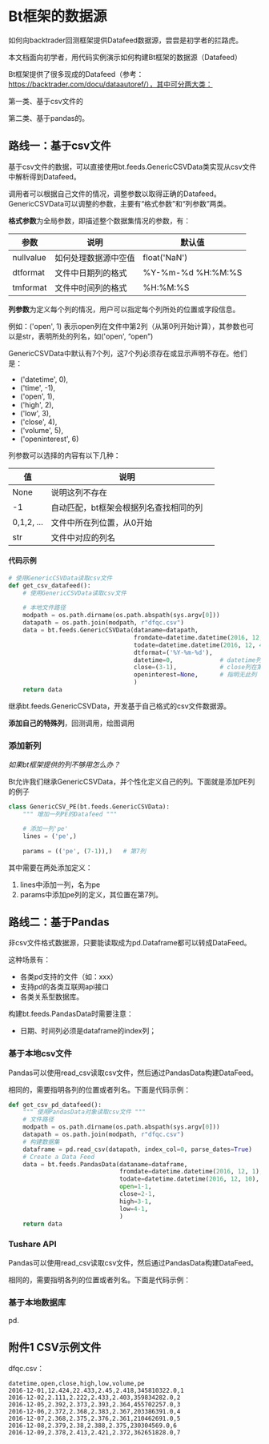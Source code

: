 # Bt框架的数据源

如何向backtrader回测框架提供Datafeed数据源，尝尝是初学者的拦路虎。

本文档面向初学者，用代码实例演示如何构建Bt框架的数据源（Datafeed）

Bt框架提供了很多现成的Datafeed（参考：https://backtrader.com/docu/dataautoref/），其中可分两大类：

第一类、基于csv文件的

第二类、基于pandas的。

## 路线一：基于csv文件

基于csv文件的数据，可以直接使用bt.feeds.GenericCSVData类实现从csv文件中解析得到Datafeed。

调用者可以根据自己文件的情况，调整参数以取得正确的Datafeed。GenericCSVData可以调整的参数，主要有“格式参数”和“列参数”两类。

**格式参数**为全局参数，即描述整个数据集情况的参数，有：

| 参数      | 说明                 | 默认值            |
| --------- | -------------------- | ----------------- |
| nullvalue | 如何处理数据源中空值 | float('NaN')      |
| dtformat  | 文件中日期列的格式   | %Y-%m-%d %H:%M:%S |
| tmformat  | 文件中时间列的格式   | %H:%M:%S          |

**列参数**为定义每个列的情况，用户可以指定每个列所处的位置或字段信息。

例如：('open', 1) 表示open列在文件中第2列（从第0列开始计算），其参数也可以是str，表明所处的列名，如('open', “open”)

GenericCSVData中默认有7个列，这7个列必须存在或显示声明不存在。他们是：

- ('datetime', 0),
- ('time', -1),
- ('open', 1),
- ('high', 2),
- ('low', 3),
- ('close', 4),
- ('volume', 5),
- ('openinterest', 6)

列参数可以选择的内容有以下几种：

| 值         | 说明                                   |      |
| ---------- | -------------------------------------- | ---- |
| None       | 说明这列不存在                         |      |
| -1         | 自动匹配，bt框架会根据列名查找相同的列 |      |
| 0,1,2, ... | 文件中所在列位置，从0开始              |      |
| str        | 文件中对应的列名                       |      |

#### 代码示例

```python
# 使用GenericCSVData读取csv文件
def get_csv_datafeed():
    # 使用GenericCSVData读取csv文件
    
    # 本地文件路径
    modpath = os.path.dirname(os.path.abspath(sys.argv[0]))
    datapath = os.path.join(modpath, r"dfqc.csv")
    data = bt.feeds.GenericCSVData(dataname=datapath,
                                   fromdate=datetime.datetime(2016, 12, 1),
                                   todate=datetime.datetime(2016, 12, 4),
                                   dtformat=('%Y-%m-%d'),
                                   datetime=0,			   # datetime列在第1列
                                   close=(3-1),			   # close列在第3列
                                   openinterest=None,      # 指明无此列
                                   )
    return data
```



继承bt.feeds.GenericCSVData，开发基于自己格式的csv文件数据源。

**添加自己的特殊列**，回测调用，绘图调用

### 添加新列

*如果bt框架提供的列不够用怎么办？*

Bt允许我们继承GenericCSVData，并个性化定义自己的列。下面就是添加PE列的例子

```python
class GenericCSV_PE(bt.feeds.GenericCSVData):
    """ 增加一列PE的Datafeed """

    # 添加一列'pe'
    lines = ('pe',)
	
    params = (('pe', (7-1)),)   # 第7列
```

其中需要在两处添加定义：

1. lines中添加一列，名为pe
2. params中添加pe列的定义，其位置在第7列。

## 路线二：基于Pandas

非csv文件格式数据源，只要能读取成为pd.Dataframe都可以转成DataFeed。

这种场景有：

- 各类pd支持的文件（如：xxx）
- 支持pd的各类互联网api接口
- 各类关系型数据库。

构建bt.feeds.PandasData时需要注意：

- 日期、时间列必须是dataframe的index列；

### 基于本地csv文件

Pandas可以使用read_csv读取csv文件，然后通过PandasData构建DataFeed。

相同的，需要指明各列的位置或者列名。下面是代码示例：

```python
def get_csv_pd_datafeed():
    """ 使用PandasData对象读取csv文件 """
    # 文件路径
    modpath = os.path.dirname(os.path.abspath(sys.argv[0]))
    datapath = os.path.join(modpath, r"dfqc.csv")
    # 构建数据集
    dataframe = pd.read_csv(datapath, index_col=0, parse_dates=True)
    # Create a Data Feed
    data = bt.feeds.PandasData(dataname=dataframe,
                               fromdate=datetime.datetime(2016, 12, 1),
                               todate=datetime.datetime(2016, 12, 10),
                               open=1-1,
                               close=2-1,
                               high=3-1,
                               low=4-1,
                               )
    return data
```

### Tushare API

Pandas可以使用read_csv读取csv文件，然后通过PandasData构建DataFeed。

相同的，需要指明各列的位置或者列名。下面是代码示例：





### 基于本地数据库

pd.



## 附件1 CSV示例文件

dfqc.csv：

```csv
datetime,open,close,high,low,volume,pe
2016-12-01,12.424,22.433,2.45,2.418,345810322.0,1
2016-12-02,2.111,2.222,2.433,2.403,359834282.0,2
2016-12-05,2.392,2.373,2.393,2.364,455702257.0,3
2016-12-06,2.372,2.368,2.383,2.367,203386391.0,4
2016-12-07,2.368,2.375,2.376,2.361,210462691.0,5
2016-12-08,2.379,2.38,2.388,2.375,230304569.0,6
2016-12-09,2.378,2.413,2.421,2.372,362651828.0,7
```
